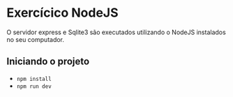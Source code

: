 # Exercícico NodeJS

O servidor express e Sqlite3 são executados utilizando o NodeJS instalados no seu computador.

## Iniciando o projeto

- `npm install`
- `npm run dev`


